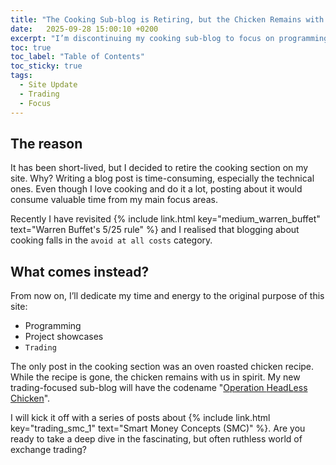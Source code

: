 ```yaml
---
title: "The Cooking Sub-blog is Retiring, but the Chicken Remains with Us!"
date:   2025-09-28 15:00:10 +0200
excerpt: "I’m discontinuing my cooking sub-blog to focus on programming and trading. Operation HeadLess Chicken begins!"
toc: true
toc_label: "Table of Contents"
toc_sticky: true
tags: 
  - Site Update
  - Trading
  - Focus
---
```


## The reason

It has been short-lived, but I decided to retire the cooking section on my site. Why? Writing a blog post is time-consuming, especially the technical ones. Even though I love cooking and do it a lot, posting about it would consume valuable time from my main focus areas. 

Recently I have revisited {% include link.html key="medium_warren_buffet" text="Warren Buffet's 5/25 rule" %} and I realised that blogging about cooking falls in the `avoid at all costs` category.

## What comes instead?

From now on, I’ll dedicate my time and energy to the original purpose of this site:
  - Programming
  - Project showcases
  - `Trading`

The only post in the cooking section was an oven roasted chicken recipe. While the recipe is gone, the chicken remains with us in spirit. My new trading-focused sub-blog will have the codename "<a href="/trading/"><span class="text-highlight">O</span>peration <span class="text-highlight">H</span>ead<span class="text-highlight">L</span>ess <span class="text-highlight">C</span>hicken</a>". 

I will kick it off with a series of posts about {% include link.html key="trading_smc_1" text="Smart Money Concepts (SMC)" %}. Are you ready to take a deep dive in the fascinating, but often ruthless world of exchange trading?
